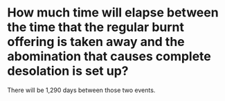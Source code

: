 # How much time will elapse between the time that the regular burnt offering is taken away and the abomination that causes complete desolation is set up?

There will be 1,290 days between those two events.
